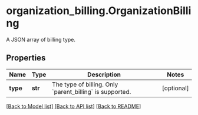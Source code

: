 # organization_billing.OrganizationBilling

A JSON array of billing type.
## Properties
Name | Type | Description | Notes
------------ | ------------- | ------------- | -------------
**type** | **str** | The type of billing. Only &#x60;parent_billing&#x60; is supported. | [optional] 

[[Back to Model list]](README.md#documentation-for-models) [[Back to API list]](README.md#documentation-for-api-endpoints) [[Back to README]](README.md)


